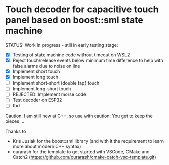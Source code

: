 # Touch decoder for capacitive touch panel based on boost::sml state machine

STATUS: Work in progress - still in early testing stage: 
- [x] Testing of state machine code without timeout on WSL2
- [x] Reject touch/release events below minimum time difference to help with false alarms due to noise on line
- [x] Implement short touch
- [x] Implement long touch
- [ ] Implement short-short (double tap) touch
- [ ] Implement long-short touch
- [ ] REJECTED: Implement morse code
- [ ] Test decoder on ESP32
- [ ] tbd

Caution: I am still new at C++, so use with caution: You get to keep the pieces ...

Thanks to
- Kris Jusiak for the boost::sml library (and with it the requirement to learn more about modern C++ syntax)
- ourarash for the template to get started with VSCode, CMake and Catch2 (https://github.com/ourarash/cmake-catch-vsc-template.git)

